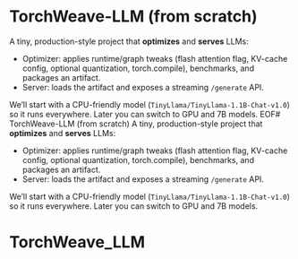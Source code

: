 # TorchWeave-LLM (from scratch)
A tiny, production-style project that **optimizes** and **serves** LLMs:
- Optimizer: applies runtime/graph tweaks (flash attention flag, KV-cache config, optional quantization, torch.compile), benchmarks, and packages an artifact.
- Server: loads the artifact and exposes a streaming `/generate` API.

We’ll start with a CPU-friendly model (`TinyLlama/TinyLlama-1.1B-Chat-v1.0`) so it runs everywhere. Later you can switch to GPU and 7B models.
EOF# TorchWeave-LLM (from scratch)
A tiny, production-style project that **optimizes** and **serves** LLMs:
- Optimizer: applies runtime/graph tweaks (flash attention flag, KV-cache config, optional quantization, torch.compile), benchmarks, and packages an artifact.
- Server: loads the artifact and exposes a streaming `/generate` API.

We’ll start with a CPU-friendly model (`TinyLlama/TinyLlama-1.1B-Chat-v1.0`) so it runs everywhere. Later you can switch to GPU and 7B models.
# TorchWeave_LLM

